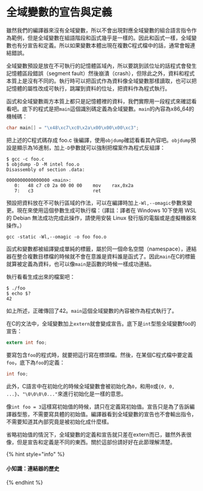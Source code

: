 # 全域變數的宣告與定義

雖然我們的編譯器來沒有全域變數，所以不會出現對應全域變數的組合語言指令作為範例，但是全域變數在組語階段和函式幾乎是一樣的。因此和函式一樣，全域變數也有分宣告和定義。所以如果變數本體出現在複數C程式檔中的話，通常會報連結錯誤。

全域變數預設是放在不可執行的記憶體區域內，所以要跳到該位址的話程式會發生記憶體區段錯誤（segment fault）然後崩潰（crash），但除此之外，資料和程式本質上是沒有不同的。執行時可以把函式作為資料像全域變數那樣讀取，也可以把記憶體的屬性改成可執行，跳躍到資料的位址，把資料作為程式執行。

函式和全域變數兩方本質上都只是記憶體裡的資料，我們實際用一段程式來確認看看吧。底下的程式是把`main`這個識別碼定義為全域變數。`main`的內容為x86\_64的機械碼：

```c
char main[] = "\x48\xc7\xc0\x2a\x00\x00\x00\xc3";
```

把上述的C程式碼存成 foo.c 後編譯，使用`objdump`確認看看其內容吧。`objdump`預設是顯示為16進制，加上`-D`參數就可以強制把檔案作為程式反組譯：

```text
$ gcc -c foo.c
$ objdump -D -M intel foo.o
Disassembly of section .data:

0000000000000000 <main>:
   0:   48 c7 c0 2a 00 00 00    mov    rax,0x2a
   7:   c3                      ret
```

預設把資料放在不可執行區域的作法，可以在編譯時加上`-Wl,--omagic`參數來變更。現在來使用這個參數生成可執行檔：（譯註：譯者在 Windows 10下使用 WSL 的 Debian 無法成功完成此操作，請使用安裝 Linux 發行版的電腦或是虛擬機器來操作。）

```text
gcc -static -Wl,--omagic -o foo foo.o
```

函式和變數都被組譯變成單純的標籤，屬於同一個命名空間（namespace），連結器在整合複數目標檔的時候就不會在意誰是資料誰是函式了。因此`main`在C的標籤就算被定義為資料，也可以像`main`是函數的時候一樣成功連結。

執行看看生成出來的檔案吧：

```text
$ ./foo
$ echo $?
42
```

如上所述，正確傳回了42。`main`這個全域變數的內容被作為程式執行了。

在C的文法中，全域變數加上`extern`就會變成宣告。底下是`int`型態全域變數foo的宣告：

```c
extern int foo;
```

要寫包含`foo`的程式時，就要把這行寫在標頭檔。然後，在某個C程式檔中要定義`foo`，底下為`foo`的定義：

```c
int foo;
```

此外，C語言中在初始化的時候全域變數會被初始化為`0`，和用`0`或`{0, 0, ...}`、`"\0\0\0\0..."`來進行初始化是一樣的意思。

像`int foo = 3`這樣寫初始值的時候，請只在定義寫初始值。宣告只是為了告訴編譯器型態，不需要寫具體的初始值。編譯器看到全域變數的宣告也不會輸出指令，不需要知道其內部究竟是被初始化成什麼樣。

省略初始值的情況下，全域變數的定義和宣告就只差在extern而已，雖然外表很像，但是宣告和定義是不同的東西。關於這部份請好好在此節理解清楚。

{% hint style="info" %}
#### 小知識：連結器的歷史
{% endhint %}

